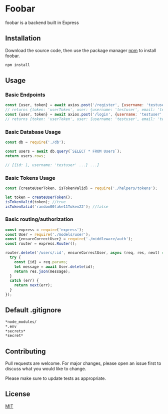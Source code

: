 # Foobar

foobar is a backend built in Express

## Installation

Download the source code, then use the package manager [npm](https://docs.www.npmjs.com/) to install foobar.

```bash
npm install
```

## Usage

### Basic Endpoints

```javascript
const {user, token} = await axios.post('/register', {username: 'testuser', password: 'testpassword', email: 'test@test.com'});
// returns {token: 'userToken', user: {username: 'testuser', email: 'test@test.com' ...}}
const {user, token} = await axios.post('/login', {username: 'testuser', password: 'testpassword'});
// returns {token: 'userToken', user: {username: 'testuser', email: 'test@test.com' ...}}
```
### Basic Database Usage
```javascript
const db = require('./db');

const users = await db.query(`SELECT * FROM Users`);
return users.rows;

// [{id: 1, username: 'testuser' ...} ...]
```

### Basic Tokens Usage
```javascript
const {createUserToken, isTokenValid} = require('./helpers/tokens');

let token = createUserToken();
isTokenValid(token); //true
isTokenValid('random00fake11Token22'); //false
```

### Basic routing/authorization
```javascript
const express = require('express');
const User = require('./models/user');
const {ensureCorrectUser} = require('./middleware/auth');
const router = express.Router();

router.delete('/users/:id', ensureCorrectUser, async (req, res, next) => {
  try {
    const {id} = req.params;
    let message = await User.delete(id);
    return res.json(message);
  }
  catch (err) {
    return next(err);
  }
});
```

## Default .gitignore
```bash
*node_modules/
*.env
*secrets*
*secret*
```

## Contributing
Pull requests are welcome. For major changes, please open an issue first to discuss what you would like to change.

Please make sure to update tests as appropriate.

## License
[MIT](https://choosealicense.com/licenses/mit/)